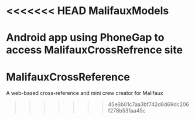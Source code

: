 <<<<<<< HEAD
MalifauxModels
==============

Android app using PhoneGap to access MalifauxCrossRefrence site
=======
MalifauxCrossReference
======================

A web-based cross-reference and mini crew creator for Malifaux
>>>>>>> 45e6b01c7aa3bf742d8d69dc206f278b531aa45c
